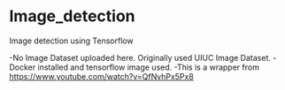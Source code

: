 # Image_detection
Image detection using Tensorflow

-No Image Dataset uploaded here. Originally used UIUC Image Dataset.
-Docker installed and tensorflow image used.
-This is a wrapper from https://www.youtube.com/watch?v=QfNvhPx5Px8
